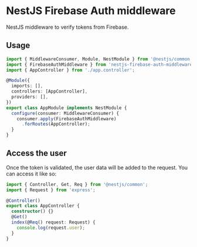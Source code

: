 # NestJS Firebase Auth middleware

NestJS middleware to verify tokens from Firebase.

## Usage

```typescript
import { MiddlewareConsumer, Module, NestModule } from '@nestjs/common';
import { FirebaseAuthMiddleware } from 'nestjs-firebase-auth-middleware';
import { AppController } from './app.controller';

@Module({
  imports: [],
  controllers: [AppController],
  providers: [],
})
export class AppModule implements NestModule {
  configure(consumer: MiddlewareConsumer) {
    consumer.apply(FirebaseAuthMiddleware)
      .forRoutes(AppController);
  }
}
```

## Access the user

Once the token is validated, the user data will be added to the request. You can access it like so: 

```typescript
import { Controller, Get, Req } from '@nestjs/common';
import { Request } from 'express';

@Controller()
export class AppController {
  constructor() {}
  @Get()
  index(@Req() request: Request) {
    console.log(request.user);
  }
}
```
